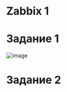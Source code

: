 # Zabbix 1
# Задание 1
![image](https://github.com/user-attachments/assets/1977325c-43be-4178-9efe-9b513da4a90f)

# Задание 2








